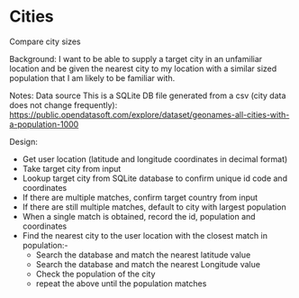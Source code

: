 # Cities
Compare city sizes

Background:
I want to be able to supply a target city in an unfamiliar location and be given the nearest city to my location with a similar sized population that I am likely to be familiar with.

Notes:
Data source 
This is a SQLite DB file generated from a csv (city data does not change frequently):
https://public.opendatasoft.com/explore/dataset/geonames-all-cities-with-a-population-1000 

Design:
- Get user location (latitude and longitude coordinates in decimal format)
- Take target city from input
- Lookup target city from SQLite database to confirm unique id code and coordinates
- If there are multiple matches, confirm target country from input
- If there are still multiple matches, default to city with largest population
- When a single match is obtained, record the id, population and coordinates
- Find the nearest city to the user location with the closest match in population:-
  - Search the database and match the nearest latitude value
  - Search the database and match the nearest Longitude value
  - Check the population of the city
  - repeat the above until the population matches
  

